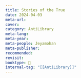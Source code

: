 ```yaml
---
title: Stories of the True
date: 2024-04-03
meta-url: 
cover: 
category: AntiLibrary
meta-lang: 
meta-year: 
meta-people: Jeyamohan
meta-publisher: 
recommended: 
revisit: 
booktype: 📖
internal-tag: "[[AntiLibrary]]"
---
```


